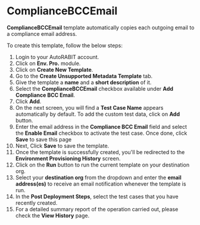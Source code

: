 # ComplianceBCCEmail

**ComplianceBCCEmail** template automatically copies each outgoing email to a compliance email address.

To create this template, follow the below steps:

1. Login to your AutoRABIT account.
2. Click on **Env. Pro.** module.
3. Click on **Create New Template**.
4. Go to the **Create Unsupported Metadata Template** tab.
5. Give the template a **name** and a **short description** of it.
6. Select the **ComplianceBCCEmail** checkbox available under **Add Compliance BCC Email**.
7. Click **Add**.
8. On the next screen, you will find a **Test Case Name** appears automatically by default. To add the custom test data, click on **Add** button.
9. Enter the email address in the **Compliance BCC Email** field and select the **Enable Email** checkbox to activate the test case. Once done, click **Save** to save this page
10. Next, Click **Save** to save the template.
11. Once the template is successfully created, you'll be redirected to the **Environment Provisioning History** screen.
12. Click on the **Run** button to run the current template on your destination org.
13. Select your **destination org** from the dropdown and enter the **email address(es)** to receive an email notification whenever the template is run.
14. In the **Post Deployment Steps**, select the test cases that you have recently created.&#x20;
15. For a detailed summary report of the operation carried out, please check the **View History** page.
